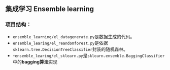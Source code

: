 ## 集成学习 Ensemble learning
### 项目结构：
- `ensemble_learning/el_datagenerate.py`是数据生成的代码。
- `ensemble_learing/el_reandomforest.py`是依据`sklearn.tree.DecisionTreeClassifier`封装的随机森林。
- -`ensemble_learing/el_sklearn.py`是`sklearn.ensemble.BaggingClassifier`中的**bagging算法**实现